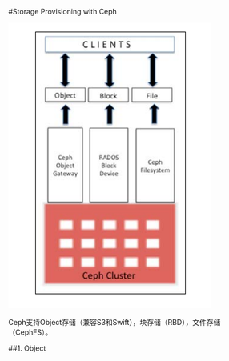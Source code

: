 #Storage Provisioning with Ceph

![图1](https://github.com/lzueclipse/learning/blob/master/ceph/day0004/1.png "图1")

Ceph支持Object存储（兼容S3和Swift），块存储（RBD），文件存储（CephFS）。

##1. Object

